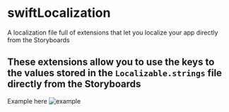 # swiftLocalization
A localization file full of extensions that let you localize your app directly from the Storyboards 

## These extensions allow you to use the keys to the values stored in the `Localizable.strings` file directly from the Storyboards 
Example here 
![example](github.com/OmarJalil/swiftLocalization/edit/master/example.png)
